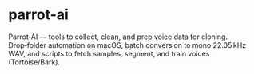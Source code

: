 # parrot-ai
Parrot‑AI — tools to collect, clean, and prep voice data for cloning. Drop‑folder automation on macOS, batch conversion to mono 22.05 kHz WAV, and scripts to fetch samples, segment, and train voices (Tortoise/Bark).
